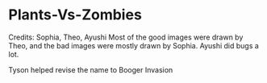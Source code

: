 # Plants-Vs-Zombies

Credits: Sophia, Theo, Ayushi 
Most of the good images were drawn by Theo, and the bad images were mostly drawn by Sophia. Ayushi did bugs a lot.

Tyson helped revise the name to Booger Invasion
